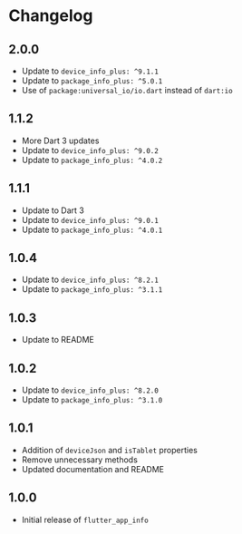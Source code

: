 # Changelog

## 2.0.0

* Update to `device_info_plus: ^9.1.1`
* Update to `package_info_plus: ^5.0.1`
* Use of `package:universal_io/io.dart` instead of `dart:io`

## 1.1.2

* More Dart 3 updates
* Update to `device_info_plus: ^9.0.2`
* Update to `package_info_plus: ^4.0.2`

## 1.1.1

* Update to Dart 3
* Update to `device_info_plus: ^9.0.1`
* Update to `package_info_plus: ^4.0.1`

## 1.0.4

* Update to `device_info_plus: ^8.2.1`
* Update to `package_info_plus: ^3.1.1`

## 1.0.3

* Update to README

## 1.0.2

* Update to `device_info_plus: ^8.2.0`
* Update to `package_info_plus: ^3.1.0`

## 1.0.1

* Addition of `deviceJson` and `isTablet` properties
* Remove unnecessary methods
* Updated documentation and README

## 1.0.0

* Initial release of `flutter_app_info`
